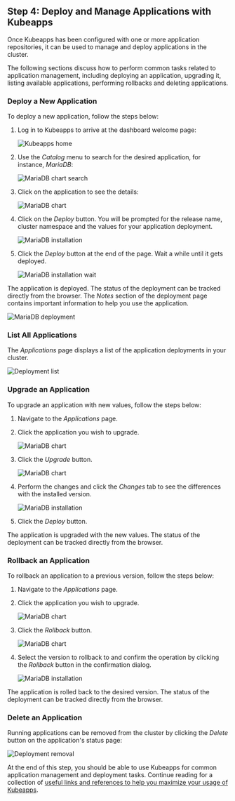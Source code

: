 ## Step 4: Deploy and Manage Applications with Kubeapps

Once Kubeapps has been configured with one or more application repositories, it can be used to manage and deploy applications in the cluster.

The following sections discuss how to perform common tasks related to application management, including deploying an application, upgrading it, listing available applications, performing rollbacks and deleting applications.

### Deploy a New Application

To deploy a new application, follow the steps below:

1. Log in to Kubeapps to arrive at the dashboard welcome page:

   ![Kubeapps home](../img/kubeapps-on-tkg/kubeapps-applications-empty.png)

2. Use the _Catalog_ menu to search for the desired application, for instance, _MariaDB_:

   ![MariaDB chart search](../img/kubeapps-on-tkg/kubeapps-catalog-search.png)

3. Click on the application to see the details:

   ![MariaDB chart](../img/kubeapps-on-tkg/kubeapps-chart-mariadb.png)

4. Click on the _Deploy_ button. You will be prompted for the release name, cluster namespace and the values for your application deployment.

   ![MariaDB installation](../img/kubeapps-on-tkg/kubeapps-chart-mariadb-deploy.png)

5. Click the _Deploy_ button at the end of the page. Wait a while until it gets deployed.

   ![MariaDB installation wait](../img/kubeapps-on-tkg/kubeapps-chart-mariadb-wait.png)

The application is deployed. The status of the deployment can be tracked directly from the browser. The _Notes_ section of the deployment page contains important information to help you use the application.

![MariaDB deployment](../img/kubeapps-on-tkg/kubeapps-chart-mariadb-deployed.png)

### List All Applications

The _Applications_ page displays a list of the application deployments in your cluster.

![Deployment list](../img/kubeapps-on-tkg/kubeapps-applications-one.png)

### Upgrade an Application

To upgrade an application with new values, follow the steps below:

1. Navigate to the _Applications_ page.
2. Click the application you wish to upgrade.

   ![MariaDB chart](../img/kubeapps-on-tkg/kubeapps-chart-mariadb-deployed.png)

3. Click the _Upgrade_ button.

   ![MariaDB chart](../img/kubeapps-on-tkg/kubeapps-chart-mariadb-deployed.png)

4. Perform the changes and click the _Changes_ tab to see the differences with the installed version.

   ![MariaDB installation](../img/kubeapps-on-tkg/kubeapps-chart-mariadb-upgrade.png)

5. Click the _Deploy_ button.

The application is upgraded with the new values. The status of the deployment can be tracked directly from the browser.

### Rollback an Application

To rollback an application to a previous version, follow the steps below:

1. Navigate to the _Applications_ page.
2. Click the application you wish to upgrade.

   ![MariaDB chart](../img/kubeapps-on-tkg/kubeapps-chart-mariadb-deployed.png)

3. Click the _Rollback_ button.

   ![MariaDB chart](../img/kubeapps-on-tkg/kubeapps-chart-mariadb-deployed.png)

4. Select the version to rollback to and confirm the operation by clicking the _Rollback_ button in the confirmation dialog.

   ![MariaDB installation](../img/kubeapps-on-tkg/kubeapps-chart-mariadb-rollback.png)

The application is rolled back to the desired version. The status of the deployment can be tracked directly from the browser.

### Delete an Application

Running applications can be removed from the cluster by clicking the _Delete_ button on the application's status page:

![Deployment removal](../img/kubeapps-on-tkg/kubeapps-chart-mariadb-delete.png)

At the end of this step, you should be able to use Kubeapps for common application management and deployment tasks. Continue reading for a collection of [useful links and references to help you maximize your usage of Kubeapps](./conclusion.md).
